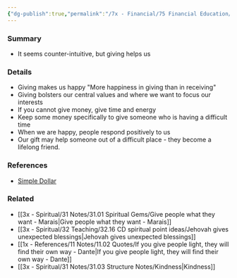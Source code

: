 ```yaml
---
{"dg-publish":true,"permalink":"/7x - Financial/75 Financial Education/75.01 Financial Notes/Giving helps your finances/","title":"Giving helps your finances","noteIcon":"","created":"2023-08-27T15:56:55.240+03:00","updated":"2024-02-14T20:17:37.991+03:00"}
---
```



### Summary
- It seems counter-intuitive, but giving helps us

### Details
- Giving makes us happy "More happiness in giving than in receiving"
- Giving bolsters our central values and where we want to focus our interests
- If you cannot give money, give time and energy
- Keep some money specifically to give someone who is having a difficult time
- When we are happy, people respond positively to us
- Our gift may help someone out of a difficult place - they become a lifelong friend.

### References
- [Simple Dollar](https://web.archive.org/web/20110902020254/http://www.thesimpledollar.com/)

### Related
- [[3x - Spiritual/31 Notes/31.01 Spiritual Gems/Give people what they want - Marais\|Give people what they want - Marais]]
- [[3x - Spiritual/32 Teaching/32.16 CD spiritual point ideas/Jehovah gives unexpected blessings\|Jehovah gives unexpected blessings]]
- [[1x - References/11 Notes/11.02 Quotes/If you give people light, they will find their own way - Dante\|If you give people light, they will find their own way - Dante]]
- [[3x - Spiritual/31 Notes/31.03 Structure Notes/Kindness\|Kindness]]

